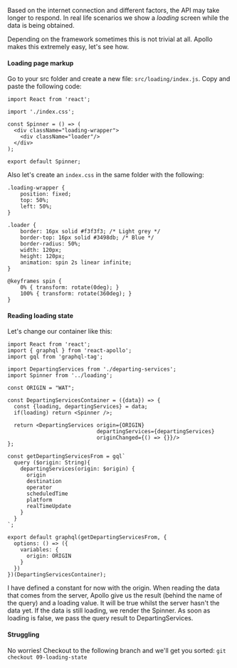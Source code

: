 Based on the internet connection and different factors, the API may take longer to respond.
In real life scenarios we show a _loading_ screen while the data is being obtained.

Depending on the framework sometimes this is not trivial at all. Apollo makes this extremely easy, let's see how.

#### Loading page markup

Go to your src folder and create a new file: `src/loading/index.js`.
Copy and paste the following code:

```
import React from 'react';

import './index.css';

const Spinner = () => (
  <div className="loading-wrapper">
    <div className="loader"/>
  </div>
);

export default Spinner;
```

Also let's create an `index.css` in the same folder with the following:

```
.loading-wrapper {
    position: fixed;
    top: 50%;
    left: 50%;
}

.loader {
    border: 16px solid #f3f3f3; /* Light grey */
    border-top: 16px solid #3498db; /* Blue */
    border-radius: 50%;
    width: 120px;
    height: 120px;
    animation: spin 2s linear infinite;
}

@keyframes spin {
    0% { transform: rotate(0deg); }
    100% { transform: rotate(360deg); }
}
```

#### Reading loading state

Let's change our container like this:

```
import React from 'react';
import { graphql } from 'react-apollo';
import gql from 'graphql-tag';

import DepartingServices from './departing-services';
import Spinner from '../loading';

const ORIGIN = "WAT";

const DepartingServicesContainer = ({data}) => {
  const {loading, departingServices} = data;
  if(loading) return <Spinner />;
  
  return <DepartingServices origin={ORIGIN}
                            departingServices={departingServices}
                            originChanged={() => {}}/>
};

const getDepartingServicesFrom = gql`
  query ($origin: String){
    departingServices(origin: $origin) {
      origin
      destination
      operator
      scheduledTime
      platform
      realTimeUpdate
    }
  }
`;

export default graphql(getDepartingServicesFrom, {
  options: () => ({
    variables: {
      origin: ORIGIN
    }
  })
})(DepartingServicesContainer);
```

I have defined a constant for now with the origin.
When reading the data that comes from the server, Apollo give us the result (behind the name of the query) and a loading value. It will be true whilst the server hasn't the data yet.
If the data is still loading, we render the Spinner. As soon as loading is false, we pass the query result to DepartingServices.

#### Struggling

No worries! Checkout to the following branch and we'll get you sorted:
`git checkout 09-loading-state`